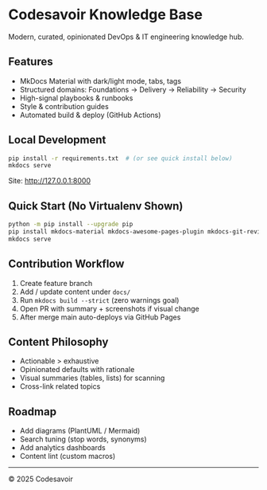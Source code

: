 # Codesavoir Knowledge Base

Modern, curated, opinionated DevOps & IT engineering knowledge hub.

## Features
- MkDocs Material with dark/light mode, tabs, tags
- Structured domains: Foundations → Delivery → Reliability → Security
- High-signal playbooks & runbooks
- Style & contribution guides
- Automated build & deploy (GitHub Actions)

## Local Development
```bash
pip install -r requirements.txt  # (or see quick install below)
mkdocs serve
```
Site: http://127.0.0.1:8000

## Quick Start (No Virtualenv Shown)
```bash
python -m pip install --upgrade pip
pip install mkdocs-material mkdocs-awesome-pages-plugin mkdocs-git-revision-date-localized-plugin mkdocs-minify-plugin mkdocs-glightbox pymdown-extensions mkdocs-macros-plugin
mkdocs serve
```

## Contribution Workflow
1. Create feature branch
2. Add / update content under `docs/`
3. Run `mkdocs build --strict` (zero warnings goal)
4. Open PR with summary + screenshots if visual change
5. After merge main auto-deploys via GitHub Pages

## Content Philosophy
- Actionable > exhaustive
- Opinionated defaults with rationale
- Visual summaries (tables, lists) for scanning
- Cross-link related topics

## Roadmap
- Add diagrams (PlantUML / Mermaid)
- Search tuning (stop words, synonyms)
- Add analytics dashboards
- Content lint (custom macros)

---
© 2025 Codesavoir
